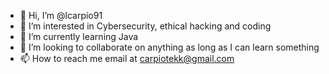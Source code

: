 - 👋 Hi, I’m @lcarpio91
- 👀 I’m interested in Cybersecurity, ethical hacking and coding
- 🌱 I’m currently learning Java
- 💞️ I’m looking to collaborate on anything as long as I can learn something
- 📫 How to reach me email at carpiotekk@gmail.com

<!---
lcarpio91/lcarpio91 is a ✨ special ✨ repository because its `README.md` (this file) appears on your GitHub profile.
You can click the Preview link to take a look at your changes.
--->
